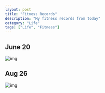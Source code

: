 ```yaml
---
layout: post
title: "Fitness Records"
description: "My fitness records from today"
category: "Life"
tags: ["Life", "Fitness"]
---
```


## June 20

![img](http://media-cache-ak0.pinimg.com/236x/f8/95/a7/f895a7d9feac163b4f648bee9126f56a.jpg)

## Aug 26

![img](http://media-cache-ec0.pinimg.com/236x/a5/df/25/a5df2522979624c4c66f3a35a69e204f.jpg)
